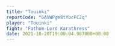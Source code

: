 ```yaml
---
title: "Touinki"
reportCode: "6AVWPgm8tYbcFC2q"
player: "Touinki"
fight: "Fathom-Lord Karathress"
date: 2021-10-20T19:00:04.987000+00:00
---
```

